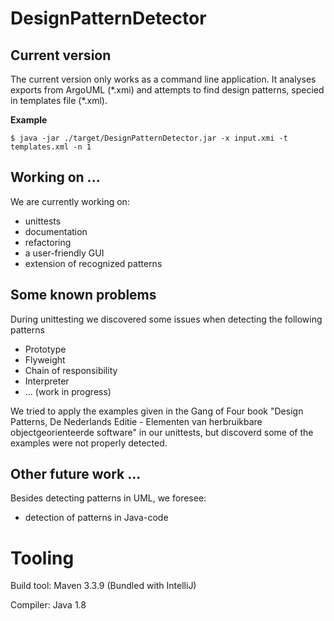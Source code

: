 # DesignPatternDetector

## Current version
The current version only works as a command line application. 
It analyses exports from ArgoUML (\*.xmi) and attempts to find 
design patterns, specied in templates file (\*.xml).

**Example**

`$ java -jar ./target/DesignPatternDetector.jar -x input.xmi -t templates.xml -n 1
`

## Working on ...
We are currently working on:
* unittests
* documentation
* refactoring
* a user-friendly GUI
* extension of recognized patterns

## Some known problems
During unittesting we discovered some issues when detecting the following patterns
* Prototype
* Flyweight
* Chain of responsibility
* Interpreter
* ... (work in progress)

We tried to apply the examples given in the Gang of Four book "Design Patterns, 
De Nederlands Editie - Elementen van herbruikbare objectgeorienteerde software" in 
our unittests, but discoverd some of the examples were not properly detected.

## Other future work ...
Besides detecting patterns in UML, we foresee:
* detection of patterns in Java-code

# Tooling
Build tool: Maven 3.3.9 (Bundled with IntelliJ)

Compiler: Java 1.8
